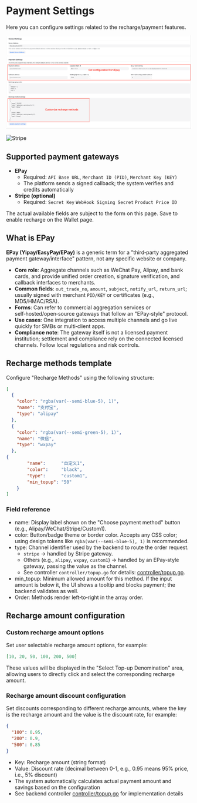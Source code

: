 # Payment Settings

Here you can configure settings related to the recharge/payment features.

![Payment Settings](../../../assets/guide/payment-setting.png)

![Stripe](../../../assets/guide/stripe.png)

## Supported payment gateways

- **EPay**
  - Required: `API Base URL`, `Merchant ID (PID)`, `Merchant Key (KEY)`
  - The platform sends a signed callback; the system verifies and credits automatically
- **Stripe (optional)**
  - Required: `Secret Key` `WebHook Signing Secret` `Product Price ID`

The actual available fields are subject to the form on this page. Save to enable recharge on the Wallet page.

## What is EPay

**EPay (Yipay/EasyPay/EPay)** is a generic term for a "third‑party aggregated payment gateway/interface" pattern, not any specific website or company.

- **Core role**: Aggregate channels such as WeChat Pay, Alipay, and bank cards, and provide unified order creation, signature verification, and callback interfaces to merchants.
- **Common fields**: `out_trade_no`, `amount`, `subject`, `notify_url`, `return_url`; usually signed with merchant `PID/KEY` or certificates (e.g., MD5/HMAC/RSA).
- **Forms**: Can refer to commercial aggregation services or self‑hosted/open‑source gateways that follow an "EPay‑style" protocol.
- **Use cases**: One integration to access multiple channels and go live quickly for SMBs or multi‑client apps.
- **Compliance note**: The gateway itself is not a licensed payment institution; settlement and compliance rely on the connected licensed channels. Follow local regulations and risk controls.

## Recharge methods template

Configure "Recharge Methods" using the following structure:

```json
[
  {
    "color": "rgba(var(--semi-blue-5), 1)",
    "name": "支付宝",
    "type": "alipay"
  },
  {
    "color": "rgba(var(--semi-green-5), 1)",
    "name": "微信",
    "type": "wxpay"
  },
{
		"name":      "自定义1",
		"color":     "black",
		"type":      "custom1",
		"min_topup": "50"
	}
]
```

### Field reference

- name: Display label shown on the "Choose payment method" button (e.g., Alipay/WeChat/Stripe/Custom1).
- color: Button/badge theme or border color. Accepts any CSS color; using design tokens like `rgba(var(--semi-blue-5), 1)` is recommended.
- type: Channel identifier used by the backend to route the order request.
  - `stripe` → handled by Stripe gateway.
  - Others (e.g., `alipay`, `wxpay`, `custom1`) → handled by an EPay‑style gateway, passing the value as the channel.
  - See controller `controller/topup.go` for details: [controller/topup.go](https://github.com/QuantumNous/new-api/blob/main/controller/topup.go).
- min_topup: Minimum allowed amount for this method. If the input amount is below it, the UI shows a tooltip and blocks payment; the backend validates as well.
- Order: Methods render left‑to‑right in the array order.

## Recharge amount configuration

### Custom recharge amount options

Set user selectable recharge amount options, for example:

```json
[10, 20, 50, 100, 200, 500]
```

These values will be displayed in the "Select Top-up Denomination" area, allowing users to directly click and select the corresponding recharge amount.

### Recharge amount discount configuration

Set discounts corresponding to different recharge amounts, where the key is the recharge amount and the value is the discount rate, for example:

```json
{
  "100": 0.95,
  "200": 0.9,
  "500": 0.85
}
```

- Key: Recharge amount (string format)
- Value: Discount rate (decimal between 0-1, e.g., 0.95 means 95% price, i.e., 5% discount)
- The system automatically calculates actual payment amount and savings based on the configuration
- See backend controller [controller/topup.go](https://github.com/QuantumNous/new-api/blob/main/controller/topup.go) for implementation details